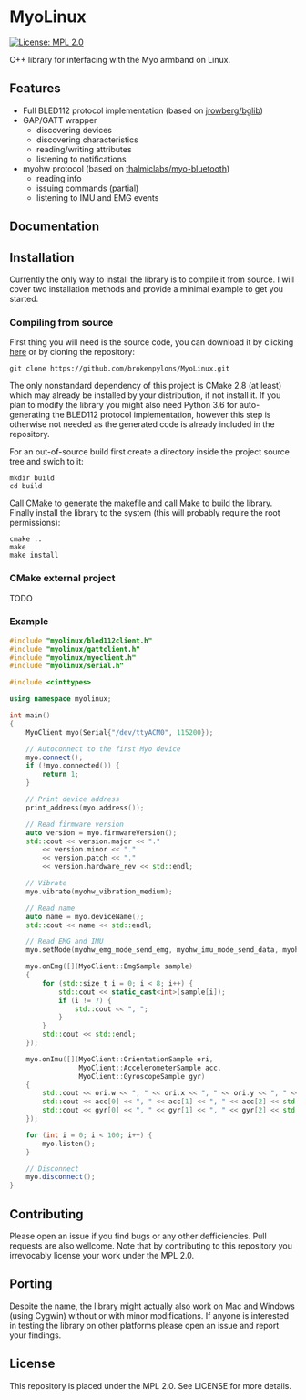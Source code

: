 # MyoLinux

[![License: MPL 2.0](https://img.shields.io/badge/License-MPL%202.0-brightgreen.svg)](https://opensource.org/licenses/MPL-2.0)

C++ library for interfacing with the Myo armband on Linux. 

## Features

* Full BLED112 protocol implementation (based on [jrowberg/bglib](https://github.com/jrowberg/bglib))
* GAP/GATT wrapper
  * discovering devices
  * discovering characteristics
  * reading/writing attributes
  * listening to notifications
* myohw protocol (based on [thalmiclabs/myo-bluetooth](https://github.com/thalmiclabs/myo-bluetooth))
  * reading info
  * issuing commands (partial)
  * listening to IMU and EMG events
  
## Documentation

## Installation

Currently the only way to install the library is to compile it from source. I will cover two installation methods and provide a minimal example to get you started.

### Compiling from source

First thing you will need is the source code, you can download it by clicking [here](https://github.com/brokenpylons/MyoLinux/archive/master.zip) or by cloning the repository:

```
git clone https://github.com/brokenpylons/MyoLinux.git
```

The only nonstandard dependency of this project is CMake 2.8 (at least) which may already be installed by your distribution, if not install it. If you plan to modify the library you might also need Python 3.6 for auto-generating the BLED112 protocol implementation, however this step is otherwise not needed as the generated code is already included in the repository.

For an out-of-source build first create a directory inside the project source tree and swich to it:

```
mkdir build
cd build
```

Call CMake to generate the makefile and call Make to build the library. Finally install the library to the system (this will probably require the root permissions):

```
cmake ..
make
make install
```

### CMake external project 

TODO

### Example

``` cpp
#include "myolinux/bled112client.h"
#include "myolinux/gattclient.h"
#include "myolinux/myoclient.h"
#include "myolinux/serial.h"

#include <cinttypes>

using namespace myolinux;

int main()
{
    MyoClient myo(Serial{"/dev/ttyACM0", 115200});

    // Autoconnect to the first Myo device
    myo.connect();
    if (!myo.connected()) {
        return 1;
    }

    // Print device address
    print_address(myo.address());

    // Read firmware version
    auto version = myo.firmwareVersion();
    std::cout << version.major << "."
        << version.minor << "."
        << version.patch << "."
        << version.hardware_rev << std::endl;

    // Vibrate
    myo.vibrate(myohw_vibration_medium);

    // Read name
    auto name = myo.deviceName();
    std::cout << name << std::endl;

    // Read EMG and IMU
    myo.setMode(myohw_emg_mode_send_emg, myohw_imu_mode_send_data, myohw_classifier_mode_disabled);

    myo.onEmg([](MyoClient::EmgSample sample)
    {
        for (std::size_t i = 0; i < 8; i++) {
            std::cout << static_cast<int>(sample[i]);
            if (i != 7) {
                std::cout << ", ";
            }
        }
        std::cout << std::endl;
    });

    myo.onImu([](MyoClient::OrientationSample ori,
                 MyoClient::AccelerometerSample acc, 
                 MyoClient::GyroscopeSample gyr)
    {
        std::cout << ori.w << ", " << ori.x << ", " << ori.y << ", " <<  ori.z << std::endl;
        std::cout << acc[0] << ", " << acc[1] << ", " << acc[2] << std::endl;
        std::cout << gyr[0] << ", " << gyr[1] << ", " << gyr[2] << std::endl;
    });

    for (int i = 0; i < 100; i++) {
        myo.listen();
    }

    // Disconnect
    myo.disconnect();
}

```

## Contributing

Please open an issue if you find bugs or any other defficiencies. Pull requests are also wellcome. Note that by contributing to this repository you irrevocably license your work under the MPL 2.0.

## Porting

Despite the name, the library might actually also work on Mac and Windows (using Cygwin) without or with minor modifications. If anyone is interested in testing the library on other platforms please open an issue and report your findings.

## License

This repository is placed under the MPL 2.0. See LICENSE for more details.
